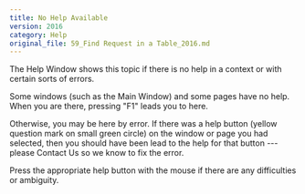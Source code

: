 ```yaml
---
title: No Help Available
version: 2016
category: Help
original_file: 59_Find Request in a Table_2016.md
---
```


The Help Window shows this topic if there is no help in a context or
with certain sorts of errors.

Some windows (such as the Main Window) and some
pages have no help. When you are there, pressing "F1" leads you to here.

Otherwise, you may be here by error. If there was a help button (yellow
question mark on small green circle) on the window or page you had
selected, then you should have been lead to the help for that button ---
please Contact Us so we know to fix the error.

Press the appropriate help button with the mouse if there are any
difficulties or ambiguity.